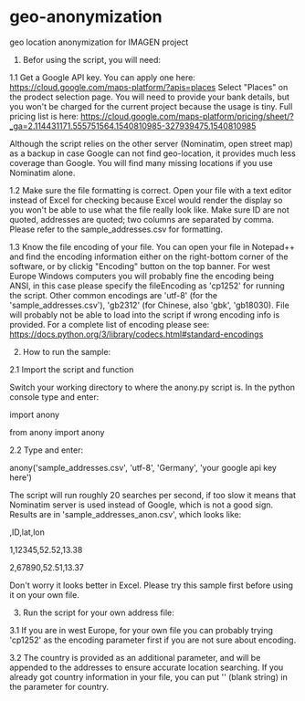 # geo-anonymization
geo location anonymization for IMAGEN project

1. Befor using the script, you will need:

  1.1 Get a Google API key. 
    You can apply one here: https://cloud.google.com/maps-platform/?apis=places
    Select "Places" on the prodect selection page. You will need to provide your bank details, but you won't be charged for the current project because the usage is tiny. Full pricing list is here: https://cloud.google.com/maps-platform/pricing/sheet/?_ga=2.114431171.555751564.1540810985-327939475.1540810985
    
Although the script relies on the other server (Nominatim, open street map) as a backup in case Google can not find geo-location, it provides much less coverage than Google. You will find many missing locations if you use Nominatim alone. 
  
  1.2 Make sure the file formatting is correct. 
    Open your file with a text editor instead of Excel for checking because Excel would render the display so you won't be able to use what the file really look like.
    Make sure ID are not quoted, addresses are quoted; two columns are separated by comma. Please refer to the sample_addresses.csv for formatting.
    
  1.3 Know the file encoding of your file. 
    You can open your file in Notepad++ and find the encoding information either on the right-bottom corner of the software, or by clickig "Encoding" button on the top banner.
    For west Europe Windows computers you will probably fine the encoding being ANSI, in this case please specify the fileEncoding as 'cp1252' for running the script.
    Other common encodings are 'utf-8' (for the 'sample_addresses.csv'), 'gb2312' (for Chinese, also 'gbk', 'gb18030). File will probably not be able to load into the script if wrong encoding info is provided.
    For a complete list of encoding please see:
    https://docs.python.org/3/library/codecs.html#standard-encodings
    


2. How to run the sample:

  2.1 Import the script and function
  
  Switch your working directory to where the anony.py script is. In the python console type and enter:
  
import anony

from anony import anony


  2.2 Type and enter:
  
  anony('sample_addresses.csv', 'utf-8', 'Germany', 'your google api key here')
  
  The script will run roughly 20 searches per second, if too slow it means that Nominatim server is used instead of Google, which is not a good sign. Results are in 'sample_addresses_anon.csv', which looks like:
  
  
  ,ID,lat,lon
  
1,12345,52.52,13.38

2,67890,52.51,13.37


  Don't worry it looks better in Excel. Please try this sample first before using it on your own file. 
  
3. Run the script for your own address file:

  3.1 If you are in west Europe, for your own file you can probably trying 'cp1252' as the encoding parameter first if you are not sure about encoding.
  
  3.2 The country is provided as an additional parameter, and will be appended to the addresses to ensure accurate location searching. If you already got country information in your file, you can put '' (blank string) in the parameter for country.

  
  
  
  
